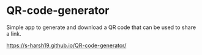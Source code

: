 # QR-code-generator
Simple app to generate and download a QR code that can be used to share a link.


https://s-harsh19.github.io/QR-code-generator/
